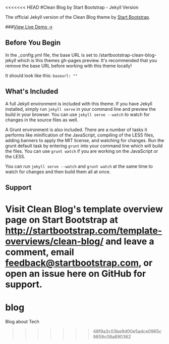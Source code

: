 <<<<<<< HEAD
#Clean Blog by Start Bootstrap - Jekyll Version

The official Jekyll version of the Clean Blog theme by [Start Bootstrap](http://startbootstrap.com/).

###[View Live Demo &rarr;](http://blackrockdigital.github.io/startbootstrap-clean-blog-jekyll/)

## Before You Begin

In the _config.yml file, the base URL is set to /startbootstrap-clean-blog-jekyll which is this themes gh-pages preview. It's recommended that you remove the base URL before working with this theme locally!

It should look like this:
`baseurl: ""`

## What's Included

A full Jekyll environment is included with this theme. If you have Jekyll installed, simply run `jekyll serve` in your command line and preview the build in your browser. You can use `jekyll serve --watch` to watch for changes in the source files as well.

A Grunt environment is also included. There are a number of tasks it performs like minification of the JavaScript, compiling of the LESS files, adding banners to apply the MIT license, and watching for changes. Run the grunt default task by entering `grunt` into your command line which will build the files. You can use `grunt watch` if you are working on the JavaScript or the LESS.

You can run `jekyll serve --watch` and `grunt watch` at the same time to watch for changes and then build them all at once.

## Support

Visit Clean Blog's template overview page on Start Bootstrap at http://startbootstrap.com/template-overviews/clean-blog/ and leave a comment, email feedback@startbootstrap.com, or open an issue here on GitHub for support.
=======
# blog
Blog about Tech
>>>>>>> 48f9a3c03be9d00e5adce0965c9859c08a890362
